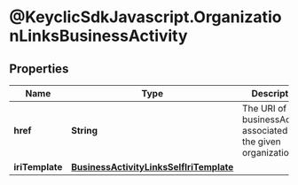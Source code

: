 # @KeyclicSdkJavascript.OrganizationLinksBusinessActivity

## Properties
Name | Type | Description | Notes
------------ | ------------- | ------------- | -------------
**href** | **String** | The URI of the businessActivity associated to the given organization. | [optional] 
**iriTemplate** | [**BusinessActivityLinksSelfIriTemplate**](BusinessActivityLinksSelfIriTemplate.md) |  | [optional] 


